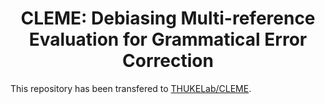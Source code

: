 <div align="center">

# CLEME: Debiasing Multi-reference Evaluation for Grammatical Error Correction

</div>

This repository has been transfered to [THUKELab/CLEME](https://github.com/THUKElab/CLEME).
